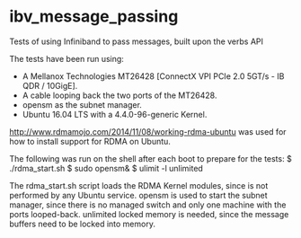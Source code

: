 # ibv_message_passing
Tests of using Infiniband to pass messages, built upon the verbs API

The tests have been run using:
- A Mellanox Technologies MT26428 [ConnectX VPI PCIe 2.0 5GT/s - IB QDR / 10GigE].
- A cable looping back the two ports of the MT26428.
- opensm as the subnet manager.
- Ubuntu 16.04 LTS with a 4.4.0-96-generic Kernel.

http://www.rdmamojo.com/2014/11/08/working-rdma-ubuntu was used for how to install support for RDMA on Ubuntu.

The following was run on the shell after each boot to prepare for the tests:
$ ./rdma_start.sh
$ sudo opensm&
$ ulimit -l unlimited

The rdma_start.sh script loads the RDMA Kernel modules, since is not performed by any Ubuntu service.
opensm is used to start the subnet manager, since there is no managed switch and only one machine with the ports looped-back.
unlimited locked memory is needed, since the message buffers need to be locked into memory.

